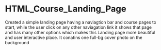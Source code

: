 # HTML_Course_Landing_Page
Created a simple landing page having a naviagtion bar and course pages to start, while the user click on any other naviagation link it shows that page and has many other options which makes this Landing page more beautiful and user interactive place.
It conatins one full-bg cover photo on the background
